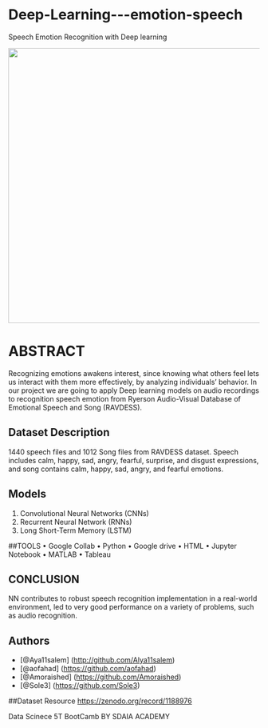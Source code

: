 # Deep-Learning---emotion-speech
Speech Emotion Recognition with Deep learning 

<p align="center" width="100%">
<img
 src="https://www.einfochips.com/blog/wp-content/uploads/2019/01/5-deep-learing-trends-that-will-rule-2019-featured.jpg" width="550" length="100" style="display: block; margin: 0 auto"/>
</p>



# ABSTRACT
Recognizing emotions awakens interest, since knowing what others feel lets us interact with them more effectively, by analyzing individuals’ behavior.
In our project we are going to apply Deep learning models on audio recordings to recognition speech emotion from Ryerson Audio-Visual Database of Emotional Speech and Song (RAVDESS). 

## Dataset Description 
1440 speech files and 1012 Song files from RAVDESS dataset. Speech includes calm, happy, sad, angry, fearful, surprise, and disgust expressions, and song contains calm, happy, sad, angry, and fearful emotions.


## Models
1. Convolutional Neural Networks (CNNs)
2. Recurrent Neural Network (RNNs)
3. Long Short-Term Memory (LSTM)

##TOOLS
•	Google Collab
•	Python
•	Google drive 
•	HTML
•	Jupyter Notebook
•	MATLAB
•	Tableau

## CONCLUSION
NN contributes to robust speech recognition implementation in a real-world environment, led to very good performance on a variety of problems, such as audio recognition.

## Authors 
- [@Aya11salem] (http://github.com/Alya11salem)
- [@aofahad] (https://github.com/aofahad)
- [@Amoraished] (https://github.com/Amoraished)
- [@Sole3] (https://github.com/Sole3) 


##Dataset Resource
https://zenodo.org/record/1188976

 Data Scinece 5T BootCamb BY SDAIA ACADEMY
